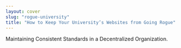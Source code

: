 ```yaml
---
layout: cover
slug: "rogue-university"
title: "How to Keep Your University’s Websites from Going Rogue"
---
```

Maintaining Consistent Standards in a Decentralized Organization.